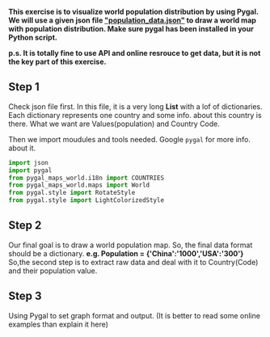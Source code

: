 **This exercise is to visualize world population distribution by using Pygal. We will use a given json file ["population_data.json"](<https://github.com/New-Be-Maker/Introduction-to-Python/blob/main/Part2_Small%20Projects/Raw%20Data/population_data.json>) to draw a world map with population distribution. Make sure pygal has been installed in your Python script.**

**p.s. It is totally fine to use API and online resrouce to get data, but it is not the key part of this exercise.**

## Step 1

Check json file first. In this file, it is a very long **List** with a lof of dictionaries. Each dictionary represents one country and some info. about this country is there. What we want are Values(population) and Country Code.

Then we import moudules and tools needed. Google `pygal` for more info. about it.
```python
import json
import pygal
from pygal_maps_world.i18n import COUNTRIES
from pygal_maps_world.maps import World
from pygal.style import RotateStyle
from pygal.style import LightColorizedStyle
```
## Step 2

Our final goal is to draw a world population map. So, the final data format should be a dictionary. **e.g. Population = {'China':'1000','USA':'300'}** So,the second step is to extract raw data and deal with it to Country(Code) and their population value.

## Step 3

Using Pygal to set graph format and output. (It is better to read some online examples than explain it here)
